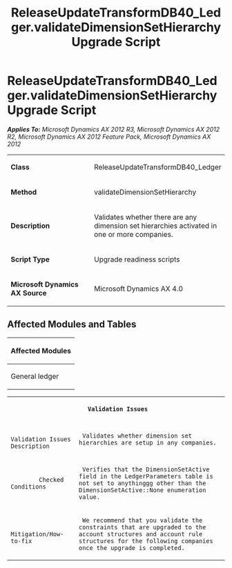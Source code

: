 ﻿---
title: ReleaseUpdateTransformDB40_Ledger.validateDimensionSetHierarchy Upgrade Script
TOCTitle: ReleaseUpdateTransformDB40_Ledger.validateDimensionSetHierarchy Upgrade Script
ms:assetid: 5ee96bbd-c0d2-3b16-b83b-e4f0565fba00
ms:mtpsurl: https://msdn.microsoft.com/en-us/library/JJ719034(v=AX.60)
ms:contentKeyID: 49708573
ms.date: 05/18/2015
mtps_version: v=AX.60
---

# ReleaseUpdateTransformDB40\_Ledger.validateDimensionSetHierarchy Upgrade Script 


_**Applies To:** Microsoft Dynamics AX 2012 R3, Microsoft Dynamics AX 2012 R2, Microsoft Dynamics AX 2012 Feature Pack, Microsoft Dynamics AX 2012_

<table>
<colgroup>
<col style="width: 50%" />
<col style="width: 50%" />
</colgroup>
<tbody>
<tr class="odd">
<td><p><strong>Class</strong></p></td>
<td><p>ReleaseUpdateTransformDB40_Ledger</p></td>
</tr>
<tr class="even">
<td><p><strong>Method</strong></p></td>
<td><p>validateDimensionSetHierarchy</p></td>
</tr>
<tr class="odd">
<td><p><strong>Description</strong></p></td>
<td><p>Validates whether there are any dimension set hierarchies activated in one or more companies.</p></td>
</tr>
<tr class="even">
<td><p><strong>Script Type</strong></p></td>
<td><p>Upgrade readiness scripts</p></td>
</tr>
<tr class="odd">
<td><p><strong>Microsoft Dynamics AX Source</strong></p></td>
<td><p>Microsoft Dynamics AX 4.0</p></td>
</tr>
</tbody>
</table>


## Affected Modules and Tables

<table>
<colgroup>
<col style="width: 100%" />
</colgroup>
<thead>
<tr class="header">
<th><p>Affected Modules</p></th>
</tr>
</thead>
<tbody>
<tr class="odd">
<td><p>General ledger</p></td>
</tr>
</tbody>
</table>


<table xmlns="http://www.w3.org/1999/xhtml">
              <tr><th colspan="2">
		
   <p>
   
	 Validation Issues
  </p>
  </th></tr>
              <tr><td>
		
   <p>
   
	 
            Validation Issues Description
          
  </p>
  </td><td>
		
   <p>
   
	 Validates whether dimension set hierarchies are setup in any companies.
  </p>
  </td></tr>
              <tr><td>
		
   <p>
   
	 
            Checked Conditions
          
  </p>
  </td><td>
		
   <p>
   
	 Verifies that the DimensionSetActive field in the LedgerParameters table is not set to anythinggg other than the DimensionSetActive::None enumeration value.
  </p>
  </td></tr>
              <tr><td>
		
   <p>
   
	 
            Mitigation/How-to-fix
          
  </p>
  </td><td>
		
   <p>
   
	 We recommend that you validate the constraints that are upgraded to the account structures and account rule structures for the following companies once the upgrade is completed.
  </p>
  </td></tr>
            </table>

  


